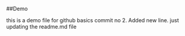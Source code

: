 ##Demo

this is a demo file for github basics
commit no 2.
Added new line.
just updating the readme.md file
